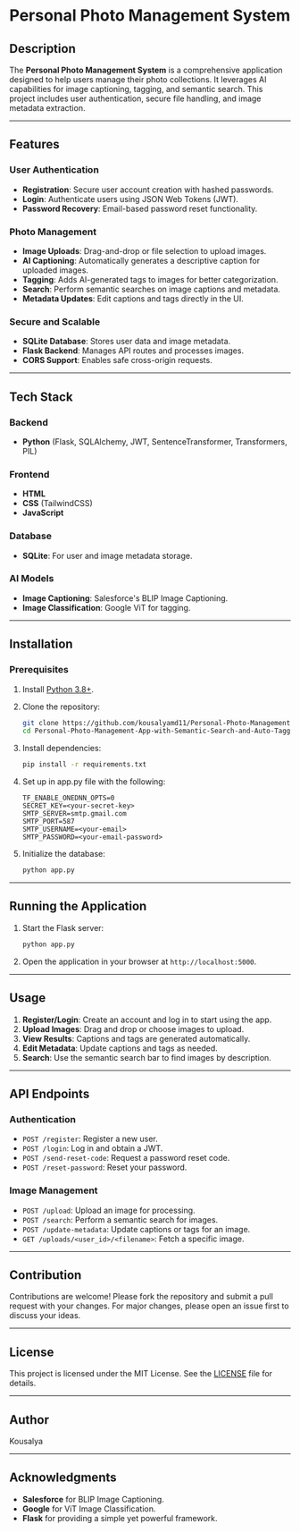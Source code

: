 # Personal Photo Management System

## Description
The **Personal Photo Management System** is a comprehensive application designed to help users manage their photo collections. It leverages AI capabilities for image captioning, tagging, and semantic search. This project includes user authentication, secure file handling, and image metadata extraction.

---

## Features

### User Authentication
- **Registration**: Secure user account creation with hashed passwords.
- **Login**: Authenticate users using JSON Web Tokens (JWT).
- **Password Recovery**: Email-based password reset functionality.

### Photo Management
- **Image Uploads**: Drag-and-drop or file selection to upload images.
- **AI Captioning**: Automatically generates a descriptive caption for uploaded images.
- **Tagging**: Adds AI-generated tags to images for better categorization.
- **Search**: Perform semantic searches on image captions and metadata.
- **Metadata Updates**: Edit captions and tags directly in the UI.

### Secure and Scalable
- **SQLite Database**: Stores user data and image metadata.
- **Flask Backend**: Manages API routes and processes images.
- **CORS Support**: Enables safe cross-origin requests.

---

## Tech Stack

### Backend
- **Python** (Flask, SQLAlchemy, JWT, SentenceTransformer, Transformers, PIL)

### Frontend
- **HTML**
- **CSS** (TailwindCSS)
- **JavaScript**

### Database
- **SQLite**: For user and image metadata storage.

### AI Models
- **Image Captioning**: Salesforce's BLIP Image Captioning.
- **Image Classification**: Google ViT for tagging.

---

## Installation

### Prerequisites
1. Install [Python 3.8+](https://www.python.org/).
2. Clone the repository:

   ```bash
   git clone https://github.com/kousalyamd11/Personal-Photo-Management-App-with-Semantic-Search-and-Auto-Tagging-.git
   cd Personal-Photo-Management-App-with-Semantic-Search-and-Auto-Tagging-
   ```

4. Install dependencies:

   ```bash
   pip install -r requirements.txt
   ```

5. Set up in app.py file with the following:
   ```env
   TF_ENABLE_ONEDNN_OPTS=0
   SECRET_KEY=<your-secret-key>
   SMTP_SERVER=smtp.gmail.com
   SMTP_PORT=587
   SMTP_USERNAME=<your-email>
   SMTP_PASSWORD=<your-email-password>
   ```

6. Initialize the database:

   ```bash
   python app.py
   ```

---

## Running the Application

1. Start the Flask server:
   ```bash
   python app.py
   ```
2. Open the application in your browser at `http://localhost:5000`.

---

## Usage

1. **Register/Login**: Create an account and log in to start using the app.
2. **Upload Images**: Drag and drop or choose images to upload.
3. **View Results**: Captions and tags are generated automatically.
4. **Edit Metadata**: Update captions and tags as needed.
5. **Search**: Use the semantic search bar to find images by description.

---

## API Endpoints

### Authentication
- `POST /register`: Register a new user.
- `POST /login`: Log in and obtain a JWT.
- `POST /send-reset-code`: Request a password reset code.
- `POST /reset-password`: Reset your password.

### Image Management
- `POST /upload`: Upload an image for processing.
- `POST /search`: Perform a semantic search for images.
- `POST /update-metadata`: Update captions or tags for an image.
- `GET /uploads/<user_id>/<filename>`: Fetch a specific image.

---

## Contribution

Contributions are welcome! Please fork the repository and submit a pull request with your changes. For major changes, please open an issue first to discuss your ideas.

---

## License

This project is licensed under the MIT License. See the [LICENSE](LICENSE) file for details.

---

## Author

Kousalya


---

## Acknowledgments

- **Salesforce** for BLIP Image Captioning.
- **Google** for ViT Image Classification.
- **Flask** for providing a simple yet powerful framework.
